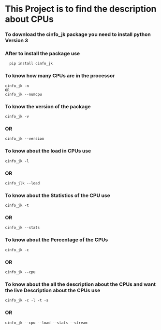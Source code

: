 # This Project is to find the description about CPUs

### To download the cinfo_jk package you need to install python Version 3

### After to install the package use 
```
  pip install cinfo_jk
```
### To know how many CPUs are in the processor 
```
cinfo_jk -n
OR
cinfo_jk --numcpu
```

### To know the version of the package 
```
cinfo_jk -v
```
### OR
```
cinfo_jk --version
```

### To know about the load in CPUs use
```
cinfo_jk -l
```
### OR
```
cinfo_jlk --load
```

### To know about the Statistics of the CPU use
```
cinfo_jk -t
```
### OR
```
cinfo_jk --stats
```

### To know about the Percentage of the CPUs
```
cinfo_jk -c
```
### OR
```
cinfo_jk --cpu
```

### To know about the all the description about the CPUs and want the live Description about the CPUs use
```
cinfo_jk -c -l -t -s
```
### OR
```
cinfo_jk --cpu --load --stats --stream
```
